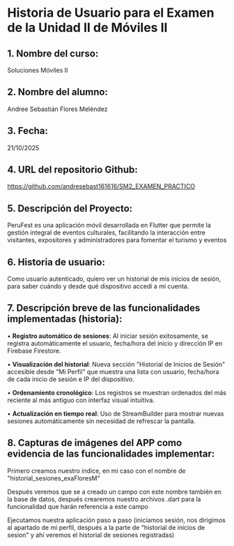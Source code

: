 # Historia de Usuario para el Examen de la Unidad II de Móviles II

## 1. Nombre del curso: 
Soluciones Móviles II

## 2. Nombre del alumno: 
Andree Sebastián Flores Meléndez

## 3. Fecha: 
21/10/2025

## 4. URL del repositorio Github: 
https://github.com/andresebast161616/SM2_EXAMEN_PRACTICO

## 5. Descripción del Proyecto:
PeruFest es una aplicación móvil desarrollada en Flutter que permite la gestión integral de eventos culturales, facilitando la interacción entre visitantes, expositores y administradores para fomentar el turismo y eventos

## 6. Historia de usuario:
Como usuario autenticado,
quiero ver un historial de mis inicios de sesión,
para saber cuándo y desde qué dispositivo accedí a mi cuenta.

## 7. Descripción breve de las funcionalidades implementadas (historia):

• **Registro automático de sesiones**: Al iniciar sesión exitosamente, se registra automáticamente el usuario, fecha/hora del inicio y dirección IP en Firebase Firestore.

• **Visualización del historial**: Nueva sección "Historial de Inicios de Sesión" accesible desde "Mi Perfil" que muestra una lista con usuario, fecha/hora de cada inicio de sesión e IP del dispositivo.

• **Ordenamiento cronológico**: Los registros se muestran ordenados del más reciente al más antiguo con interfaz visual intuitiva.

• **Actualización en tiempo real**: Uso de StreamBuilder para mostrar nuevas sesiones automáticamente sin necesidad de refrescar la pantalla.

## 8. Capturas de imágenes del APP como evidencia de las funcionalidades implementar:

Primero creamos nuestro índice, en mi caso con el nombre de "historial_sesiones_exaFloresM"

Después veremos que se a creado un campo con este nombre también en la base de datos, después crearemos nuestro archivos .dart para la funcionalidad que harán referencia a este campo

Ejecutamos nuestra aplicación paso a paso (iniciamos sesión, nos dirigimos al apartado de mi perfil, después a la parte de "historial de inicios de sesion" y ahí veremos el historial de sesiones registradas)
